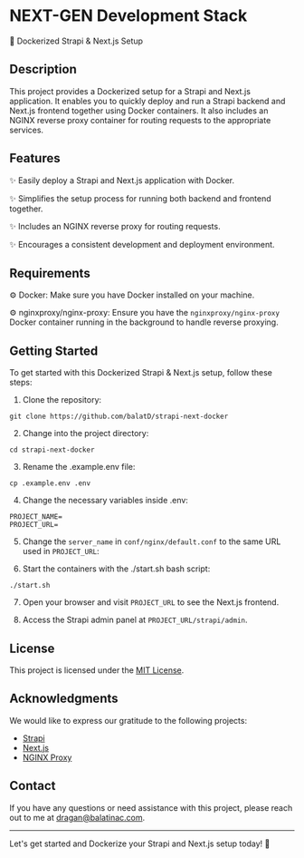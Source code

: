 # NEXT-GEN Development Stack

🐳 Dockerized Strapi & Next.js Setup

## Description

This project provides a Dockerized setup for a Strapi and Next.js application. It enables you to quickly deploy and run a Strapi backend and Next.js frontend together using Docker containers. It also includes an NGINX reverse proxy container for routing requests to the appropriate services.

## Features

✨ Easily deploy a Strapi and Next.js application with Docker.

✨ Simplifies the setup process for running both backend and frontend together.

✨ Includes an NGINX reverse proxy for routing requests.

✨ Encourages a consistent development and deployment environment.

## Requirements

⚙️ Docker: Make sure you have Docker installed on your machine.

⚙️ nginxproxy/nginx-proxy: Ensure you have the `nginxproxy/nginx-proxy` Docker container running in the background to handle reverse proxying.

## Getting Started

To get started with this Dockerized Strapi & Next.js setup, follow these steps:

1. Clone the repository:

```shell
git clone https://github.com/balatD/strapi-next-docker
```

2. Change into the project directory:

```shell
cd strapi-next-docker
```

3. Rename the .example.env file:

```shell
cp .example.env .env
```

4. Change the necessary variables inside .env:

```dotenv
PROJECT_NAME=
PROJECT_URL=
```

5. Change the `server_name` in `conf/nginx/default.conf` to the same URL used in `PROJECT_URL`:

6. Start the containers with the ./start.sh bash script:

```shell
./start.sh
```

7. Open your browser and visit `PROJECT_URL` to see the Next.js frontend.

8. Access the Strapi admin panel at `PROJECT_URL/strapi/admin`.

## License

This project is licensed under the [MIT License](LICENSE).

## Acknowledgments

We would like to express our gratitude to the following projects:

- [Strapi](https://strapi.io)
- [Next.js](https://nextjs.org)
- [NGINX Proxy](https://github.com/nginx-proxy/nginx-proxy)

## Contact

If you have any questions or need assistance with this project, please reach out to me at dragan@balatinac.com.

---

Let's get started and Dockerize your Strapi and Next.js setup today! 🚀